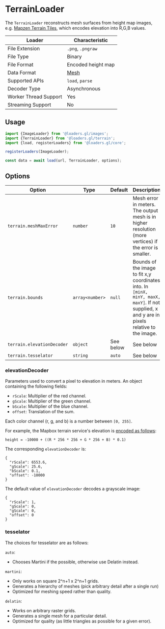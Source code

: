 # TerrainLoader

The `TerrainLoader` reconstructs mesh surfaces from height map images, e.g. [Mapzen Terrain Tiles](https://github.com/tilezen/joerd/blob/master/docs/formats.md), which encodes elevation into R,G,B values.

| Loader                | Characteristic                                |
| --------------------- | --------------------------------------------- |
| File Extension        | `.png`, `.pngraw`                             |
| File Type             | Binary                                        |
| File Format           | Encoded height map                            |
| Data Format           | [Mesh](/docs/specifications/category-mesh.md) |
| Supported APIs        | `load`, `parse`                               |
| Decoder Type          | Asynchronous                                  |
| Worker Thread Support | Yes                                           |
| Streaming Support     | No                                            |

## Usage

```js
import {ImageLoader} from '@loaders.gl/images';
import {TerrainLoader} from '@loaders.gl/terrain';
import {load, registerLoaders} from '@loaders.gl/core';

registerLoaders(ImageLoader);

const data = await load(url, TerrainLoader, options);
```

## Options

| Option                     | Type            | Default   | Description                                                                                                                                   |
| -------------------------- | --------------- | --------- | --------------------------------------------------------------------------------------------------------------------------------------------- |
| `terrain.meshMaxError`     | `number`        | `10`      | Mesh error in meters. The output mesh is in higher resolution (more vertices) if the error is smaller.                                        |
| `terrain.bounds`           | `array<number>` | `null`    | Bounds of the image to fit x,y coordinates into. In `[minX, minY, maxX, maxY]`. If not supplied, x and y are in pixels relative to the image. |
| `terrain.elevationDecoder` | `object`        | See below | See below                                                                                                                                     |
| `terrain.tesselator`       | `string`        | `auto`    | See below                                                                                                                                     |

### elevationDecoder

Parameters used to convert a pixel to elevation in meters.
An object containing the following fields:

- `rScale`: Multiplier of the red channel.
- `gScale`: Multiplier of the green channel.
- `bScale`: Multiplier of the blue channel.
- `offset`: Translation of the sum.

Each color channel (r, g, and b) is a number between `[0, 255]`.

For example, the Mapbox terrain service's elevation is [encoded as follows](https://docs.mapbox.com/help/troubleshooting/access-elevation-data/#decode-data):

```
height = -10000 + ((R * 256 * 256 + G * 256 + B) * 0.1)
```

The corresponding `elevationDecoder` is:

```
{
  "rScale": 6553.6,
  "gScale": 25.6,
  "bScale": 0.1,
  "offset": -10000
}
```

The default value of `elevationDecoder` decodes a grayscale image:

```
{
  "rScale": 1,
  "gScale": 0,
  "gScale": 0,
  "offset": 0
}
```

### tesselator

The choices for tesselator are as follows:

`auto`:

- Chooses Martini if the possible, otherwise use Delatin instead.

`martini`:

- Only works on square 2^n+1 x 2^n+1 grids.
- Generates a hierarchy of meshes (pick arbitrary detail after a single run)
- Optimized for meshing speed rather than quality.

`delatin`:

- Works on arbitrary raster grids.
- Generates a single mesh for a particular detail.
- Optimized for quality (as little triangles as possible for a given error).
